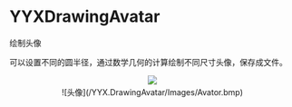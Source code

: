 # YYXDrawingAvatar
绘制头像

可以设置不同的圆半径，通过数学几何的计算绘制不同尺寸头像，保存成文件。

<div align=center>
 <image src="/YYX.DrawingAvatar/Images/Avator.bmp"/>
</div>
<center>
![头像](/YYX.DrawingAvatar/Images/Avator.bmp)
</center>



